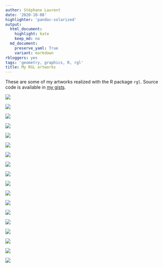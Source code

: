 ```yaml
---
author: Stéphane Laurent
date: '2020-10-08'
highlighter: 'pandoc-solarized'
output:
  html_document:
    highlight: kate
    keep_md: no
  md_document:
    preserve_yaml: True
    variant: markdown
rbloggers: yes
tags: 'geometry, graphics, R, rgl'
title: My RGL artworks
---
```


These are some of my artworks realized with the R package `rgl`. Source
code is available in [my gists](https://gist.github.com/stla).

![](https://camo.githubusercontent.com/3a27a77e8d60a10ea347017bb4f78a85f28dce7f/68747470733a2f2f7468756d62732e6766796361742e636f6d2f45737465656d656453686f7779446f6c7068696e2d73697a655f726573747269637465642e676966)

![](https://camo.githubusercontent.com/62bb1cef024c3353381dbadfdb75d8839d5ed1e3/68747470733a2f2f7468756d62732e6766796361742e636f6d2f48656c7066756c506c6173746963416e74626561722d73697a655f726573747269637465642e676966)

![](https://camo.githubusercontent.com/5ea6d902f0f85b3fff29e87251e6977e28ba0c3c/68747470733a2f2f7468756d62732e6766796361742e636f6d2f506c756d70496d70617373696f6e65644265617665722d73697a655f726573747269637465642e676966)

![](https://camo.githubusercontent.com/978e0f0f42673e22685f350e3c6dd6b1c8fe6dff/68747470733a2f2f7468756d62732e6766796361742e636f6d2f4269746573697a6564457175616c476175722d73697a655f726573747269637465642e676966)

![](https://camo.githubusercontent.com/93c6b1b2f80818492f9714858d7fc0ffe66f3266/68747470733a2f2f7468756d62732e6766796361742e636f6d2f416d626974696f757354616d6541646461782d73697a655f726573747269637465642e676966)

![](https://camo.githubusercontent.com/d1e218228c4efdf6085e5ae80f5cc9feeea1e04d/68747470733a2f2f7468756d62732e6766796361742e636f6d2f4b696e64686561727465644f726e6572794865646765686f672d73697a655f726573747269637465642e676966)

![](https://camo.githubusercontent.com/dcd38ed43716c092ae0723d1075b32e082a6cd5b/68747470733a2f2f7468756d62732e6766796361742e636f6d2f466c6177656453656c6672656c69616e7443697272697065642d73697a655f726573747269637465642e676966)

![](https://camo.githubusercontent.com/5ed40dd4b6e85f75621a47d3dc4230e1ad46dc75/68747470733a2f2f7468756d62732e6766796361742e636f6d2f556e73746561647957656570794672696c6c6e65636b65646c697a6172642d73697a655f726573747269637465642e676966)

![](https://camo.githubusercontent.com/14d6b4ef37daab1a761c14cc4e237510958615ae/68747470733a2f2f7468756d62732e6766796361742e636f6d2f59656c6c6f77496465616c496e6368776f726d2d73697a655f726573747269637465642e676966)

![](https://camo.githubusercontent.com/9b47e1d657392cd29e9d684864b0d531d701cf18/68747470733a2f2f7468756d62732e6766796361742e636f6d2f426f6e794964656e746963616c426f696c77656576696c2d73697a655f726573747269637465642e676966)

![](https://camo.githubusercontent.com/59629ef36e30e73ebf584a45435a5e9fcd8ab1ae/68747470733a2f2f7468756d62732e6766796361742e636f6d2f4c696b656c794561726c7942656e67616c74696765722d73697a655f726573747269637465642e676966)

![](https://camo.githubusercontent.com/94af9461f70bf88fed1ce3eaa9fbf0374b5d0883/68747470733a2f2f7468756d62732e6766796361742e636f6d2f5765656b6c79517561727465726c794963746572696e65776172626c65722d73697a655f726573747269637465642e676966)

![](https://camo.githubusercontent.com/460582ebfe5d8ef2724fb11970e634385a3ecc4d/68747470733a2f2f7468756d62732e6766796361742e636f6d2f546f726e536e65616b794b6f616c61626561722d73697a655f726573747269637465642e676966)

![](https://camo.githubusercontent.com/9cb20d35d9ad95e96c76946e65c3165d91726006/68747470733a2f2f7468756d62732e6766796361742e636f6d2f556e666f7274756e617465436172656672656547726f756e64626565746c652d73697a655f726573747269637465642e676966)

![](https://camo.githubusercontent.com/ff1d85320bd032c9082b008b6dec2df37ea073b8/68747470733a2f2f7468756d62732e6766796361742e636f6d2f46616d6f75734c6176697368416e7469706f646573677265656e706172616b6565742d73697a655f726573747269637465642e676966)

![](https://camo.githubusercontent.com/6a397f4022cb0794053f7e3f980dbf50e119c10c/68747470733a2f2f7468756d62732e6766796361742e636f6d2f537069666679536d616c6c42757a7a6172642d73697a655f726573747269637465642e676966)

![](https://camo.githubusercontent.com/184b3b5000b26e83ea3fe399352105d07df746d5/68747470733a2f2f7468756d62732e6766796361742e636f6d2f43697263756c6172536d6172744861636b65652d73697a655f726573747269637465642e676966)

![](https://camo.githubusercontent.com/abacd39b34b5b57c6c9db5d9c11c1b07c59de371/68747470733a2f2f7468756d62732e6766796361742e636f6d2f536572696f7573446972656374426f6e6f626f2d73697a655f726573747269637465642e676966)
